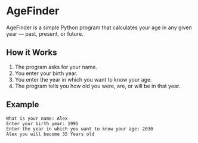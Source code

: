 # AgeFinder

AgeFinder is a simple Python program that calculates your age in any given year — past, present, or future.

## How it Works
1. The program asks for your name.
2. You enter your birth year.
3. You enter the year in which you want to know your age.
4. The program tells you how old you were, are, or will be in that year.

## Example
```
What is your name: Alex
Enter your birth year: 1995
Enter the year in which you want to know your age: 2030
Alex you will become 35 Years old
```
